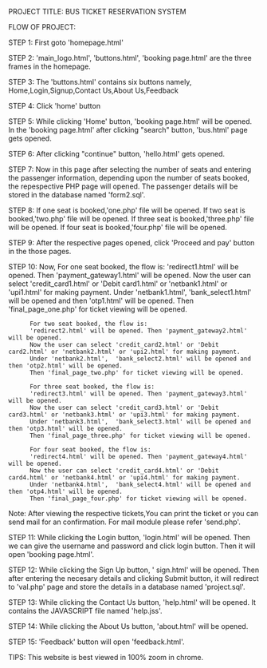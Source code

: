 PROJECT TITLE:  BUS TICKET RESERVATION SYSTEM

FLOW OF PROJECT:

STEP 1: First goto 'homepage.html'

STEP 2: 'main_logo.html', 'buttons.html', 'booking page.html' are the three frames in the homepage.

STEP 3:  The 'buttons.html' contains six buttons namely, 
       	Home,Login,Signup,Contact Us,About Us,Feedback
        
STEP 4: Click 'home' button

STEP 5: While clicking 'Home' button, 'booking page.html' will be opened. 
      	In the 'booking page.html' after clicking "search" button, 'bus.html' page gets opened.
        
STEP 6: After clicking "continue" button, 'hello.html' gets opened.

STEP 7: Now in this page after selecting the  number of seats and entering the passenger information, 
	      depending upon the number of seats booked, the repespective PHP page will opened.
	      The passenger details will be stored in the database named 'form2.sql'.


STEP 8: 
      If one seat is booked,'one.php' file will be opened.
      If two seat is booked,'two.php' file will be opened.
      If three seat is booked,'three.php' file will be opened.
      If four seat is booked,'four.php' file will be opened.


STEP 9: After the respective pages opened, click 'Proceed and pay' button in the those pages. 

STEP 10: Now,
          For one seat booked, the flow is:
          'redirect1.html' will be opened. Then 'payment_gateway1.html' will be opened. 
          Now the user can select 'credit_card1.html' or 'Debit card1.html' or 'netbank1.html' or 'upi1.html' for making payment.
          Under 'netbank1.html',  'bank_select1.html' will be opened and then 'otp1.html' will be opened.
          Then 'final_page_one.php' for ticket viewing will be opened.

          For two seat booked, the flow is:
          'redirect2.html' will be opened. Then 'payment_gateway2.html' will be opened. 
          Now the user can select 'credit_card2.html' or 'Debit card2.html' or 'netbank2.html' or 'upi2.html' for making payment.
          Under 'netbank2.html',  'bank_select2.html' will be opened and then 'otp2.html' will be opened.
          Then 'final_page_two.php' for ticket viewing will be opened.

          For three seat booked, the flow is:
          'redirect3.html' will be opened. Then 'payment_gateway3.html' will be opened. 
          Now the user can select 'credit_card3.html' or 'Debit card3.html' or 'netbank3.html' or 'upi3.html' for making payment.
          Under 'netbank3.html',  'bank_select3.html' will be opened and then 'otp3.html' will be opened.
          Then 'final_page_three.php' for ticket viewing will be opened.

          For four seat booked, the flow is:
          'redirect4.html' will be opened. Then 'payment_gateway4.html' will be opened. 
          Now the user can select 'credit_card4.html' or 'Debit card4.html' or 'netbank4.html' or 'upi4.html' for making payment.
          Under 'netbank4.html',  'bank_select4.html' will be opened and then 'otp4.html' will be opened.
          Then 'final_page_four.php' for ticket viewing will be opened.

Note:
After viewing the respective tickets,You can print the ticket or you can send mail for an confirmation.
For mail module please refer 'send.php'.

STEP 11: While clicking the Login button, 'login.html' will be opened. 
	Then we can give the username and password and click login button. Then it will open 'booking page.html'.
  
STEP 12:  While clicking the Sign Up button, ' sign.html' will be opened.
	        Then after entering the necesary details and clicking Submit button, it will redirect to 'val.php' page and store the details in a database named 'project.sql'.
          
STEP 13:  While clicking the Contact Us button, 'help.html' will be opened.  It contains the JAVASCRIPT file named 'help.jss'.

STEP 14:  While clicking the About Us button, 'about.html' will be opened. 

STEP 15: 'Feedback' button will open 'feedback.html'.

TIPS: This website is best viewed in 100% zoom in chrome.

